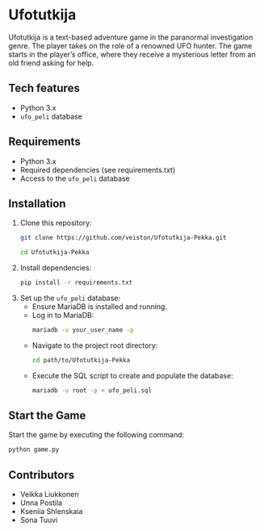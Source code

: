 # Ufotutkija
 
 Ufotutkija is a text-based adventure game in the paranormal investigation genre. The player takes on the role of
 a renowned UFO hunter. The game starts in the player’s office, where they receive a mysterious letter from an old friend
 asking for help.
 
 ## Tech features
 - Python 3.x 
 - `ufo_peli` database 
 
 ## Requirements
 - Python 3.x 
 - Required dependencies (see requirements.txt)
 - Access to the `ufo_peli` database
 
 ## Installation
 1. Clone this repository:
    ```sh
    git clone https://github.com/veiston/Ufotutkija-Pekka.git
    ```
     ```sh
    cd Ufotutkija-Pekka
    ```
 2. Install dependencies:
     ```sh
    pip install -r requirements.txt
    ```
 3. Set up the `ufo_peli` database:
    - Ensure MariaDB is installed and running.  
    - Log in to MariaDB:
      ```sh
      mariadb -u your_user_name -p
      ```
    - Navigate to the project root directory:  
      ```sh
      cd path/to/Ufotutkija-Pekka
      ```
    - Execute the SQL script to create and populate the database:
      ```sh
      mariadb -u root -p < ufo_peli.sql
      ```
      
 ## Start the Game
 Start the game by executing the following command:
  ```sh
  python game.py
  ```
 
 ## Contributors
 - Veikka Liukkonen
 - Unna Postila
 - Kseniia Shlenskaia
 - Sona Tuuvi
 
 ##
